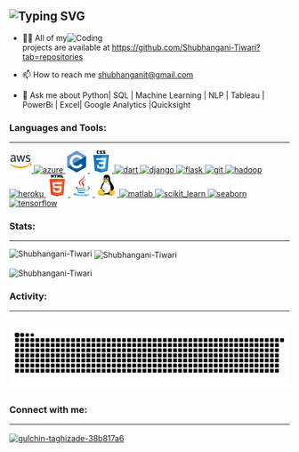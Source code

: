 ![Typing SVG](https://readme-typing-svg.herokuapp.com?size=21&color=2GF723&lines=Hello,+My+Name+is+Shubhangani+Tiwari+W.;I'm++a+DATA+ANALYST.)
---
<img align="right" alt="Coding" width="400" src="https://camo.githubusercontent.com/374987f773148e46b1851b9e3bc4bf71b182562dd002620ef3e4263cb3997130/68747470733a2f2f6d69726f2e6d656469756d2e636f6d2f6d61782f3837352f312a7164415731546a434e353768316c6275757a766368672e676966">


- 👨‍💻 All of my projects are available at https://github.com/Shubhangani-Tiwari?tab=repositories

- 📫 How to reach me shubhanganit@gmail.com

- 💬 Ask me about Python| SQL | Machine Learning |  NLP | Tableau | PowerBi | Excel| Google Analytics |Quicksight

<h3 align="left">Languages and Tools:</h3>
<hr>
<p align="left"> <a href="https://aws.amazon.com" target="_blank" rel="noreferrer"> <img src="https://raw.githubusercontent.com/devicons/devicon/master/icons/amazonwebservices/amazonwebservices-original-wordmark.svg" alt="aws" width="40" height="40"/> </a> <a href="https://azure.microsoft.com/en-in/" target="_blank" rel="noreferrer"> <img src="https://www.vectorlogo.zone/logos/microsoft_azure/microsoft_azure-icon.svg" alt="azure" width="40" height="40"/> </a> <a href="https://www.cprogramming.com/" target="_blank" rel="noreferrer"> <img src="https://raw.githubusercontent.com/devicons/devicon/master/icons/c/c-original.svg" alt="c" width="40" height="40"/> </a> <a href="https://www.w3schools.com/css/" target="_blank" rel="noreferrer"> <img src="https://raw.githubusercontent.com/devicons/devicon/master/icons/css3/css3-original-wordmark.svg" alt="css3" width="40" height="40"/> </a> <a href="https://dart.dev" target="_blank" rel="noreferrer"> <img src="https://www.vectorlogo.zone/logos/dartlang/dartlang-icon.svg" alt="dart" width="40" height="40"/> </a> <a href="https://www.djangoproject.com/" target="_blank" rel="noreferrer"> <img 
src="https://cdn.worldvectorlogo.com/logos/django.svg" alt="django" width="40" height="40"/> </a> <a href="https://flask.palletsprojects.com/" target="_blank" rel="noreferrer"> <img src="https://www.vectorlogo.zone/logos/pocoo_flask/pocoo_flask-icon.svg" alt="flask" width="40" height="40"/> </a> <a href="https://git-scm.com/" target="_blank" rel="noreferrer"> <img src="https://www.vectorlogo.zone/logos/git-scm/git-scm-icon.svg" alt="git" width="40" height="40"/> </a> <a href="https://hadoop.apache.org/" target="_blank" rel="noreferrer"> <img src="https://www.vectorlogo.zone/logos/apache_hadoop/apache_hadoop-icon.svg" alt="hadoop" width="40" height="40"/> </a> <a href="https://heroku.com" target="_blank" rel="noreferrer"> <img src="https://www.vectorlogo.zone/logos/heroku/heroku-icon.svg" alt="heroku" width="40" height="40"/> </a> <a href="https://www.w3.org/html/" target="_blank" rel="noreferrer"> <img src="https://raw.githubusercontent.com/devicons/devicon/master/icons/html5/html5-original-wordmark.svg" alt="html5" width="40" height="40"/> </a> <a href="https://www.java.com" target="_blank" rel="noreferrer"> <img src="https://raw.githubusercontent.com/devicons/devicon/master/icons/java/java-original.svg" alt="java" width="40" height="40"/> </a> <a href="https://www.linux.org/" target="_blank" rel="noreferrer"> <img src="https://raw.githubusercontent.com/devicons/devicon/master/icons/linux/linux-original.svg" alt="linux" width="40" height="40"/> </a> <a href="https://www.mathworks.com/" target="_blank" rel="noreferrer"> <img src="https://upload.wikimedia.org/wikipedia/commons/2/21/Matlab_Logo.png" alt="matlab" width="40" height="40"/> </a> <a href="https://www.mysql.com/" target="_blank" rel="noreferrer"> <img src="https://upload.wikimedia.org/wikipedia/commons/0/05/Scikit_learn_logo_small.svg" alt="scikit_learn" width="40" height="40"/> </a> <a href="https://seaborn.pydata.org/" target="_blank" rel="noreferrer"> <img src="https://seaborn.pydata.org/_images/logo-mark-lightbg.svg" alt="seaborn" width="40" height="40"/> </a> <a href="https://www.tensorflow.org" target="_blank" rel="noreferrer"> <img src="https://www.vectorlogo.zone/logos/tensorflow/tensorflow-icon.svg" alt="tensorflow" width="40" height="40"/> </a> </p>
<h3 align="lest"> Stats: </h3>
<hr> 

<p><img align="left" src="https://github-readme-stats.vercel.app/api/top-langs?username=Shubhangani-Tiwari&theme=tokyonight&show_icons=true&locale=en&layout=compact" alt="Shubhangani-Tiwari" /></p>

<p>&nbsp;<img align="center" src="https://github-readme-stats.vercel.app/api?username=Shubhangani-Tiwari&theme=tokyonight&show_icons=true&locale=en" alt="Shubhangani-Tiwari" /></p>

<p><img align="center" src="https://github-readme-streak-stats.herokuapp.com/?user=Shubhangani-Tiwari&theme=tokyonight&" alt="Shubhangani-Tiwari" /></p>


<h3 align="left">Activity:</h3>


---
![snake gif](https://github.com/abdulayef1/abdulayef1/blob/output/github-contribution-grid-snake.svg)
---

<h3 align="left">Connect with me:</h3>
<hr
<p align="left">
<a href="https://www.linkedin.com/in/shubhangani/" target="blank"><img align="center" src="https://raw.githubusercontent.com/Shubhangani-Tiwari/github-profile-readme-generator/master/src/images/icons/Social/linked-in-alt.svg" alt="gulchin-taghizade-38b817a6" height="30" width="40" /></a>
</p>
